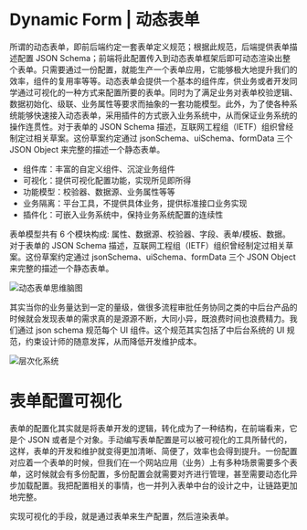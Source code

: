 # Dynamic Form | 动态表单

所谓的动态表单，即前后端约定一套表单定义规范；根据此规范，后端提供表单描述配置 JSON Schema；前端将此配置传入到动态表单框架后即可动态渲染出整个表单。只需要通过一份配置，就能生产一个表单应用，它能够极大地提升我们的效率，组件的复用率等等。动态表单会提供一个基本的组件库，供业务或者开发同学通过可视化的一种方式来配置所要的表单。同时为了满足业务对表单校验逻辑、数据初始化、级联、业务属性等要求而抽象的一套功能模型。此外，为了使各种系统能够快速接入动态表单，采用插件的方式嵌入业务系统中，从而保证业务系统的操作连贯性。对于表单的 JSON Schema 描述，互联网工程组（IETF）组织曾经制定过相关草案。这份草案约定通过 jsonSchema、uiSchema、formData 三个 JSON Object 来完整的描述一个静态表单。

- 组件库：丰富的自定义组件、沉淀业务组件
- 可视化：提供可视化配置功能，实现所见即所得
- 功能模型：校验器、数据源、业务属性等等
- 业务隔离：平台工具，不提供具体业务，提供标准接口业务实现
- 插件化：可嵌入业务系统中，保持业务系统配置的连续性

表单模型共有 6 个模块构成: 属性、数据源、校验器、字段、表单/模板、数据。对于表单的 JSON Schema 描述，互联网工程组（IETF）组织曾经制定过相关草案。这份草案约定通过 jsonSchema、uiSchema、formData 三个 JSON Object 来完整的描述一个静态表单。

![动态表单思维脑图](https://assets.ng-tech.icu/item/20230416204508.png)

其实当你的业务量达到一定的量级，做很多流程审批任务协同之类的中后台产品的时候就会发现表单的需求真的是源源不断，大同小异，既浪费时间也浪费精力。我们通过 json schema 规范每个 UI 组件。这个规范其实包括了中后台系统的 UI 规范，约束设计师的随意发挥，从而降低开发维护成本。

![层次化系统](https://s2.ax1x.com/2019/09/02/nPQBHU.png)

# 表单配置可视化

表单的配置化其实就是将表单开发的逻辑，转化成为了一种结构，在前端看来，它是个 JSON 或者是个对象。手动编写表单配置是可以被可视化的工具所替代的，这样，表单的开发和维护就变得更加清晰、简便了，效率也会得到提升。一份配置对应着一个表单的时候，但我们在一个网站应用（业务）上有多种场景需要多个表单，这时候就会有多份配置，多份配置会就需要对齐进行管理，甚至需要动态化异步加载配置。我把配置相关的事情，也一并列入表单中台的设计之中，让链路更加地完整。

实现可视化的手段，就是通过表单来生产配置，然后渲染表单。
